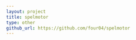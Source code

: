 ```yaml
---
layout: project
title: spelmotor
type: other
github_url: https://github.com/four04/spelmotor
---
```




